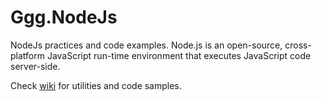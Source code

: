 # Ggg.NodeJs
NodeJs practices and code examples. Node.js is an open-source, cross-platform JavaScript run-time environment that executes JavaScript code server-side. 

Check [wiki](https://github.com/reyou/Ggg.NodeJs/wiki) for utilities and code samples.
